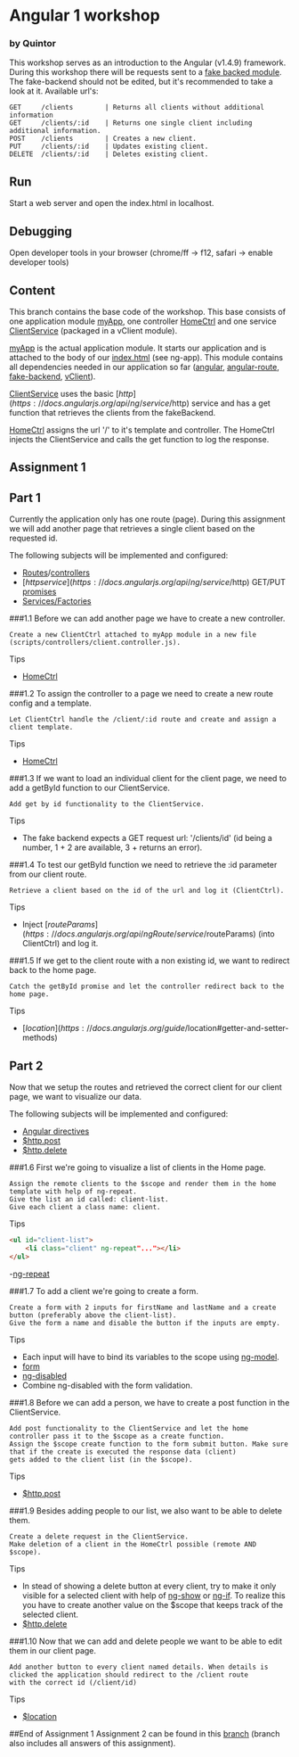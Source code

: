 # Angular 1 workshop
### by Quintor
This workshop serves as an introduction to the Angular (v1.4.9) framework. During this workshop there will be requests sent to 
a [fake backed module](../master/libs/fake-backend.js).  The fake-backend should not be edited, but it's recommended to take a
look at it. Available url's:
```
GET     /clients        | Returns all clients without additional information
GET     /clients/:id    | Returns one single client including additional information.
POST    /clients        | Creates a new client.
PUT     /clients/:id    | Updates existing client.
DELETE  /clients/:id    | Deletes existing client.
```

## Run
Start a web server and open the index.html in localhost.

## Debugging
Open developer tools in your browser (chrome/ff -> f12, safari -> enable developer tools)

## Content
This branch contains the base code of the workshop. This base consists of one application module [myApp](../master/scripts/app.js), one 
controller [HomeCtrl](../master/scripts/controllers/home.controller.js) and one service [ClientService](../master/scripts/services/client.service.js) (packaged in a vClient module).

[myApp](../master/scripts/app.js) is the actual application module. It starts our application and is attached to the body of our [index.html](../master/index.html) (see ng-app). This module 
contains all dependencies needed in our application so far ([angular](../master/libs/angular.js), [angular-route](../master/libs/angular-route.js), [fake-backend](../master/libs/fake-backend.js), [vClient](../master/scripts/services/client.service.js)).

[ClientService](../master/scripts/services/client.service.js) uses the basic [$http](https://docs.angularjs.org/api/ng/service/$http) service and has a get function that retrieves the clients from the fakeBackend.

[HomeCtrl](../master/scripts/controllers/home.controller.js) assigns the url '/' to it's template and controller. The HomeCtrl injects the ClientService and calls
the get function to log the response.

## Assignment 1
## Part 1
Currently the application only has one route (page). During this assignment we will add another page that retrieves a single client based on the 
requested id. 

The following subjects will be implemented and configured:
-  [Routes](https://docs.angularjs.org/api/ngRoute/provider/$routeProvider)/[controllers](https://docs.angularjs.org/guide/controller)
-  [$http service](https://docs.angularjs.org/api/ng/service/$http) GET/PUT [promises](https://docs.angularjs.org/api/ng/service/$q#the-promise-api)
-  [Services/Factories](https://docs.angularjs.org/guide/services)

###1.1
Before we can add another page we have to create a new controller.
```
Create a new ClientCtrl attached to myApp module in a new file (scripts/controllers/client.controller.js).
```
Tips
- [HomeCtrl](../master/scripts/controllers/home.controller.js)

###1.2
To assign the controller to a page we need to create a new route config and a template.
```
Let ClientCtrl handle the /client/:id route and create and assign a client template.
```
Tips
- [HomeCtrl](../master/scripts/controllers/home.controller.js)

###1.3
If we want to load an individual client for the client page, we need to add a getById function to our ClientService.
```
Add get by id functionality to the ClientService.
```
Tips
- The fake backend expects a GET request url: '/clients/id' (id being a number, 1 + 2 are available, 3 + returns an error).

###1.4
To test our getById function we need to retrieve the :id parameter from our client route.
```
Retrieve a client based on the id of the url and log it (ClientCtrl).
```
Tips
- Inject [$routeParams](https://docs.angularjs.org/api/ngRoute/service/$routeParams) (into ClientCtrl) and log it.

###1.5
If we get to the client route with a non existing id, we want to redirect back to the home page.
```
Catch the getById promise and let the controller redirect back to the home page.
```
Tips
- [$location](https://docs.angularjs.org/guide/$location#getter-and-setter-methods)

## Part 2
Now that we setup the routes and retrieved the correct client for our client page, we want to visualize our data.

The following subjects will be implemented and configured:
- [Angular directives](https://docs.angularjs.org/guide/directive)
- [$http.post]()
- [$http.delete]()


###1.6
First we're going to visualize a list of clients in the Home page.
```
Assign the remote clients to the $scope and render them in the home template with help of ng-repeat.
Give the list an id called: client-list.
Give each client a class name: client.
```

Tips
```html
<ul id="client-list">
    <li class="client" ng-repeat"..."></li>
</ul>
```
-[ng-repeat]()

###1.7
To add a client we're going to create a form.
```
Create a form with 2 inputs for firstName and lastName and a create button (preferably above the client-list).
Give the form a name and disable the button if the inputs are empty.
```

Tips
- Each input will have to bind its variables to the scope using [ng-model]().
- [form](https://docs.angularjs.org/api/ng/directive/form#example)
- [ng-disabled](https://docs.angularjs.org/api/ng/directive/ngDisabled)
- Combine ng-disabled with the form validation.

###1.8
Before we can add a person, we have to create a post function in the ClientService.
```
Add post functionality to the ClientService and let the home controller pass it to the $scope as a create function.
Assign the $scope create function to the form submit button. Make sure that if the create is executed the response data (client)
gets added to the client list (in the $scope).
```

Tips
- [$http.post]()

###1.9
Besides adding people to our list, we also want to be able to delete them.
```
Create a delete request in the ClientService. 
Make deletion of a client in the HomeCtrl possible (remote AND $scope). 
```

Tips
- In stead of showing a delete button at every client, try to make it only visible for a selected client with help of
[ng-show]() or [ng-if](). To realize this you have to create another value on the $scope that keeps track of the selected client.
- [$http.delete]()

###1.10
Now that we can add and delete people we want to be able to edit them in our client page.
```
Add another button to every client named details. When details is clicked the application should redirect to the /client route
with the correct id (/client/id)
```

Tips
- [$location]()

##End of Assignment 1
Assignment 2 can be found in this [branch](https://github.com/Rachnerd/angular1workshop/tree/assignment_2) (branch also includes all answers of this assignment).